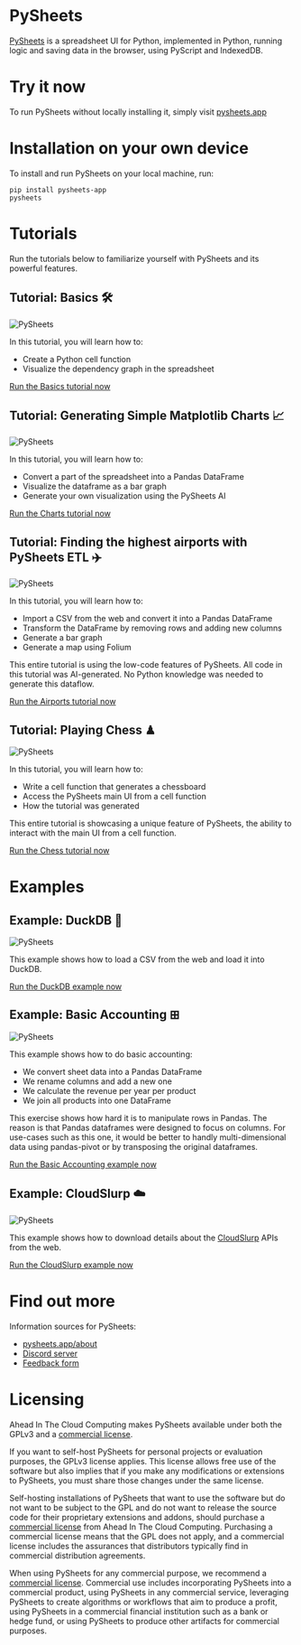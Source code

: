 # PySheets

[PySheets](https://pysheets.app/about) is a spreadsheet UI for Python, implemented in Python, running logic and saving data in the browser, using PyScript and IndexedDB.


# Try it now

To run PySheets without locally installing it, simply visit [pysheets.app](https://pysheets.app)


# Installation on your own device

To install and run PySheets on your local machine, run:

```
pip install pysheets-app
pysheets
```

# Tutorials 

Run the tutorials below to familiarize yourself with PySheets and its powerful features.


## Tutorial: Basics 🛠️

![PySheets](src/static/icons/screenshot-basics.png)

In this tutorial, you will learn how to:
 - Create a Python cell function
 - Visualize the dependency graph in the spreadsheet

<a href="https://pysheets.app/?open=https://raw.githubusercontent.com/PySheets/pysheets/refs/heads/main/src/static/examples/tutorial_basics.json" target="_blank">Run the Basics tutorial now</a>


## Tutorial: Generating Simple Matplotlib Charts 📈

![PySheets](src/static/icons/screenshot-charts.png)

In this tutorial, you will learn how to:
 - Convert a part of the spreadsheet into a Pandas DataFrame
 - Visualize the dataframe as a bar graph
 - Generate your own visualization using the PySheets AI

<a href="https://pysheets.app/?open=https://raw.githubusercontent.com/PySheets/pysheets/refs/heads/main/src/static/examples/tutorial_charts.json" target="_blank">Run the Charts tutorial now</a>




## Tutorial: Finding the highest airports with PySheets ETL ✈️

![PySheets](src/static/icons/screenshot-airports.png)

In this tutorial, you will learn how to:
 - Import a CSV from the web and convert it into a Pandas DataFrame
 - Transform the DataFrame by removing rows and adding new columns
 - Generate a bar graph
 - Generate a map using Folium

This entire tutorial is using the low-code features of PySheets.
All code in this tutorial was AI-generated. No Python knowledge 
was needed to generate this dataflow.

<a href="https://pysheets.app/?open=https://raw.githubusercontent.com/PySheets/pysheets/refs/heads/main/src/static/examples/tutorial_airports.json" target="_blank">Run the Airports tutorial now</a>


## ️Tutorial: Playing Chess ♟

![PySheets](src/static/icons/screenshot-chess.png)

In this tutorial, you will learn how to:
 - Write a cell function that generates a chessboard
 - Access the PySheets main UI from a cell function
 - How the tutorial was generated

This entire tutorial is showcasing a unique feature of PySheets,
the ability to interact with the main UI from a cell function.

<a href="https://pysheets.app/?open=https://raw.githubusercontent.com/PySheets/pysheets/refs/heads/main/src/static/examples/tutorial_chess.json" target="_blank">Run the Chess tutorial now</a>


# Examples

## Example: DuckDB 🦆

![PySheets](src/static/icons/screenshot-duckdb.png)

This example shows how to load a CSV from the web and load it into DuckDB.

<a href="https://pysheets.app/?open=https://raw.githubusercontent.com/PySheets/pysheets/refs/heads/main/src/static/examples/duckdb.json" target="_blank">Run the DuckDB example now</a>


## Example: Basic Accounting ⊞

![PySheets](src/static/icons/screenshot-accounting.png)

This example shows how to do basic accounting:
 - We convert sheet data into a Pandas DataFrame
 - We rename columns and add a new one
 - We calculate the revenue per year per product
 - We join all products into one DataFrame

This exercise shows how hard it is to manipulate rows in Pandas.
The reason is that Pandas dataframes were designed to focus on columns.
For use-cases such as this one, it would be better to handly multi-dimensional
data using pandas-pivot or by transposing the original dataframes.

<a href="https://pysheets.app/?open=https://raw.githubusercontent.com/PySheets/pysheets/refs/heads/main/src/static/examples/basic_accounting.json" target="_blank">Run the Basic Accounting example now</a>



## Example: CloudSlurp ☁️

![PySheets](src/static/icons/screenshot-cloudslurp.png)

This example shows how to download details about the [CloudSlurp](https://www.cloudslurp.com/) APIs from the web.

<a href="https://pysheets.app/?open=https://raw.githubusercontent.com/PySheets/pysheets/refs/heads/main/src/static/examples/cloudslurp.json" target="_blank">Run the CloudSlurp example now</a>



# Find out more

Information sources for PySheets:
 - [pysheets.app/about](https://pysheets.app/about)
 - [Discord server](https://discord.gg/m6mkZ5me)
 - [Feedback form](https://docs.google.com/forms/d/e/1FAIpQLScmeDuDr5fxKYhe04Jo-pNS73P4VF2m-i8X8EC9rfKl-jT84A/viewform)

# Licensing

Ahead In The Cloud Computing makes PySheets available under both the GPLv3 and a
[commercial license](https://buy.stripe.com/00g1684SS2BZ9Es7st).

If you want to self-host PySheets for personal projects or evaluation purposes, the GPLv3 license applies. 
This license allows free use of the software but also implies that if you make any modifications or
extensions to PySheets, you must share those changes under the same license. 

Self-hosting installations of PySheets that want to use the software but do not want to be subject to the GPL and
do not want to release the source code for their proprietary extensions and addons, should purchase a
[commercial license](https://buy.stripe.com/00g1684SS2BZ9Es7st)
from Ahead In The Cloud Computing. Purchasing a commercial license means that the GPL does not apply, and a commercial 
license includes the assurances that distributors typically find in commercial distribution agreements.

When using PySheets for any commercial purpose, we recommend a [commercial license](https://buy.stripe.com/00g1684SS2BZ9Es7st).
Commercial use includes incorporating PySheets into a commercial product, 
using PySheets in any commercial service, 
leveraging PySheets to create algorithms or workflows that aim to produce a profit,
using PySheets in a commercial financial institution such as a bank or hedge fund,
or using PySheets to produce other artifacts for commercial purposes.
